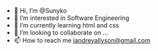 - 👋 Hi, I’m @Sunyko
- 👀 I’m interested in Software Engineering
- 🌱 I’m currently learning html and css
- 💞️ I’m looking to collaborate on ...
- 📫 How to reach me jandreyallyson@gmail.com

<!---
Sunyko/Sunyko is a ✨ special ✨ repository because its `README.md` (this file) appears on your GitHub profile.
You can click the Preview link to take a look at your changes.
--->
